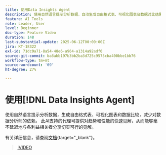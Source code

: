 ```yaml
---
title: 使用Data Insights Agent
description: 使用自然语言提示分析数据，自动生成自由格式表、可视化图表及数据对比结果，减少对数据分析师的依赖。
feature: AI Tools
role: Leader, User
level: Beginner
doc-type: Feature Video
duration: 148
last-substantial-update: 2025-06-12T00:00:00Z
jira: KT-18322
exl-id: 71dc9a71-8a54-48e6-a964-a1314a92adf0
source-git-commit: ba8abb197b3bb2ba3d725c9575cba400bbe1bb76
workflow-type: tm+mt
source-wordcount: '69'
ht-degree: 27%

---
```


# 使用[!DNL Data Insights Agent]

使用自然语言提示分析数据，生成自由格式表、可视化图表和数据比较，减少对数据分析师的依赖。 此AI支持的代理可提供对趋势和性能的快速见解，从而能够毫不延迟地与各利益相关者分享切实可行的见解。

有关详细信息，请查阅[文档](https://experienceleague.adobe.com/zh-hans/docs/analytics-platform/using/cja-overview/cja-b2c-overview/data-analysis-ai){target="_blank"}。

>[!VIDEO](https://video.tv.adobe.com/v/3463929/?learn=on&enablevpops&captions=chi_hans)
